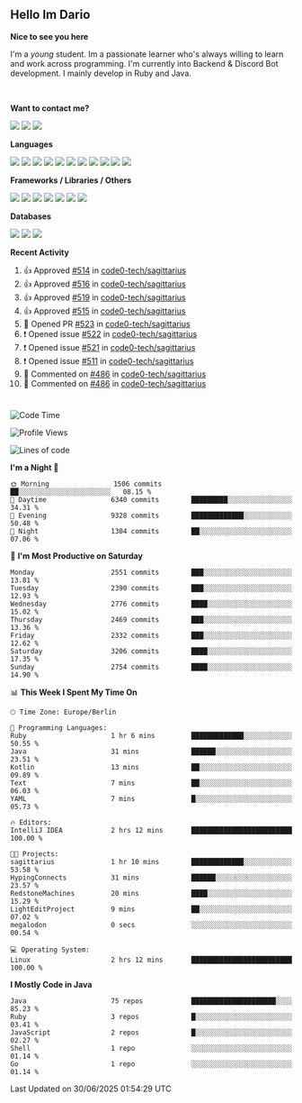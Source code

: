 <h2>Hello Im Dario</h2>

**Nice to see you here**

I'm a *young* student. Im a passionate learner who's always willing to learn and work across
programming. I'm currently into Backend & Discord Bot development. I mainly develop in Ruby and Java.

<br/>

**Want to contact me?**

<a href="https://github.com/knerio"><img src="https://img.shields.io/badge/-Github-blue?style=for-the-badge&logo=github&logoColor=white"/></a> <a href="https://discord.com/users/639416958923702292"><img src="https://img.shields.io/badge/-knerio-blue?style=for-the-badge&logo=discord&logoColor=white"/></a> <a href="https://twitch.tv/dopalos_"><img src="https://img.shields.io/badge/-twitch-blue?style=for-the-badge&logo=twitch&logoColor=white"/></a>

**Languages**

<img src="https://img.shields.io/badge/-Java-blue?style=for-the-badge&logo=java&logoColor=white"/> <img src="https://img.shields.io/badge/-Ruby-blue?style=for-the-badge&logo=Ruby&logoColor=white"/> <img src="https://img.shields.io/badge/-Git-blue?style=for-the-badge&logo=Git&logoColor=white"/> <img src="https://img.shields.io/badge/-HTML-blue?style=for-the-badge&logo=html5&logoColor=white"/> <img src="https://img.shields.io/badge/-CSS-blue?style=for-the-badge&logo=CSS3&logoColor=white"/> <img src="https://img.shields.io/badge/-Javascript-blue?style=for-the-badge&logo=javascript&logoColor=white"/> <img src="https://img.shields.io/badge/-Typescript-blue?style=for-the-badge&logo=TypeScript&logoColor=white"/> <img src="https://img.shields.io/badge/-Kotlin-blue?style=for-the-badge&logo=kotlin&logoColor=white"/> <img src="https://img.shields.io/badge/-SQL-blue?style=for-the-badge&logo=MYSQL&logoColor=white"/> <img src="https://img.shields.io/badge/-Markdown-blue?style=for-the-badge&logo=Markdown&logoColor=white"/> <img src="https://img.shields.io/badge/-JSON-blue?style=for-the-badge&logo=JSON&logoColor=white"/>
<br/>

 **Frameworks / Libraries / Others**

<img src="https://img.shields.io/badge/-Ruby_On_Rails-blue?style=for-the-badge&logo=ruby-on-rails&logoColor=white"/> <img src="https://img.shields.io/badge/-JDA-blue?style=for-the-badge&logo=JDA&logoColor=white"/> <img src="https://img.shields.io/badge/-Bootstrap-blue?style=for-the-badge&logo=Bootstrap&logoColor=white"/> <img src="https://img.shields.io/badge/-Node.JS-blue?style=for-the-badge&logo=node.js&logoColor=white"/> <img src="https://img.shields.io/badge/-React-blue?style=for-the-badge&logo=React&logoColor=white"/> <img src="https://img.shields.io/badge/-Express-blue?style=for-the-badge&logo=Express&logoColor=white"/> <img src="https://img.shields.io/badge/-Next.Js-blue?style=for-the-badge&logo=Next.Js&logoColor=white"/>

**Databases**

<img src="https://img.shields.io/badge/-MongoDB-blue?style=for-the-badge&logo=mongodb&logoColor=white"/> <img src="https://img.shields.io/badge/-MariaDB-blue?style=for-the-badge&logo=MariaDB&logoColor=white"/>
<img src="https://img.shields.io/badge/-PostgreSQL-blue?style=for-the-badge&logo=PostgreSQl&logoColor=white"/>

**Recent Activity**

<!--RECENT_ACTIVITY:start-->
1. 👍 Approved [#514](https://github.com/code0-tech/sagittarius/pull/514#pullrequestreview-2955222945) in [code0-tech/sagittarius](https://github.com/code0-tech/sagittarius)<br>
2. 👍 Approved [#516](https://github.com/code0-tech/sagittarius/pull/516#pullrequestreview-2955220612) in [code0-tech/sagittarius](https://github.com/code0-tech/sagittarius)<br>
3. 👍 Approved [#519](https://github.com/code0-tech/sagittarius/pull/519#pullrequestreview-2955211837) in [code0-tech/sagittarius](https://github.com/code0-tech/sagittarius)<br>
4. 👍 Approved [#515](https://github.com/code0-tech/sagittarius/pull/515#pullrequestreview-2955202991) in [code0-tech/sagittarius](https://github.com/code0-tech/sagittarius)<br>
5. 💪 Opened PR [#523](https://github.com/code0-tech/sagittarius/pull/523) in [code0-tech/sagittarius](https://github.com/code0-tech/sagittarius)<br>
6. ❗️ Opened issue [#522](https://github.com/code0-tech/sagittarius/issues/522) in [code0-tech/sagittarius](https://github.com/code0-tech/sagittarius)<br>
7. ❗️ Opened issue [#521](https://github.com/code0-tech/sagittarius/issues/521) in [code0-tech/sagittarius](https://github.com/code0-tech/sagittarius)<br>
8. ❗️ Opened issue [#511](https://github.com/code0-tech/sagittarius/issues/511) in [code0-tech/sagittarius](https://github.com/code0-tech/sagittarius)<br>
9. 💬 Commented on [#486](https://github.com/code0-tech/sagittarius/pull/486#discussion_r2131767662) in [code0-tech/sagittarius](https://github.com/code0-tech/sagittarius)<br>
10. 💬 Commented on [#486](https://github.com/code0-tech/sagittarius/pull/486#discussion_r2131765767) in [code0-tech/sagittarius](https://github.com/code0-tech/sagittarius)<br>
<!--RECENT_ACTIVITY:end-->
 
#

<!--START_SECTION:waka-->
![Code Time](http://img.shields.io/badge/Code%20Time-1%2C251%20hrs%2025%20mins-blue)

![Profile Views](http://img.shields.io/badge/Profile%20Views-0-blue)

![Lines of code](https://img.shields.io/badge/From%20Hello%20World%20I%27ve%20Written-1.2%20million%20lines%20of%20code-blue)

**I'm a Night 🦉** 

```text
🌞 Morning                1506 commits        ██░░░░░░░░░░░░░░░░░░░░░░░   08.15 % 
🌆 Daytime                6340 commits        █████████░░░░░░░░░░░░░░░░   34.31 % 
🌃 Evening                9328 commits        █████████████░░░░░░░░░░░░   50.48 % 
🌙 Night                  1304 commits        ██░░░░░░░░░░░░░░░░░░░░░░░   07.06 % 
```
📅 **I'm Most Productive on Saturday** 

```text
Monday                   2551 commits        ███░░░░░░░░░░░░░░░░░░░░░░   13.81 % 
Tuesday                  2390 commits        ███░░░░░░░░░░░░░░░░░░░░░░   12.93 % 
Wednesday                2776 commits        ████░░░░░░░░░░░░░░░░░░░░░   15.02 % 
Thursday                 2469 commits        ███░░░░░░░░░░░░░░░░░░░░░░   13.36 % 
Friday                   2332 commits        ███░░░░░░░░░░░░░░░░░░░░░░   12.62 % 
Saturday                 3206 commits        ████░░░░░░░░░░░░░░░░░░░░░   17.35 % 
Sunday                   2754 commits        ████░░░░░░░░░░░░░░░░░░░░░   14.90 % 
```


📊 **This Week I Spent My Time On** 

```text
🕑︎ Time Zone: Europe/Berlin

💬 Programming Languages: 
Ruby                     1 hr 6 mins         █████████████░░░░░░░░░░░░   50.55 % 
Java                     31 mins             ██████░░░░░░░░░░░░░░░░░░░   23.51 % 
Kotlin                   13 mins             ██░░░░░░░░░░░░░░░░░░░░░░░   09.89 % 
Text                     7 mins              ██░░░░░░░░░░░░░░░░░░░░░░░   06.03 % 
YAML                     7 mins              █░░░░░░░░░░░░░░░░░░░░░░░░   05.73 % 

🔥 Editors: 
IntelliJ IDEA            2 hrs 12 mins       █████████████████████████   100.00 % 

🐱‍💻 Projects: 
sagittarius              1 hr 10 mins        █████████████░░░░░░░░░░░░   53.58 % 
HypingConnects           31 mins             ██████░░░░░░░░░░░░░░░░░░░   23.57 % 
RedstoneMachines         20 mins             ████░░░░░░░░░░░░░░░░░░░░░   15.29 % 
LightEditProject         9 mins              ██░░░░░░░░░░░░░░░░░░░░░░░   07.02 % 
megalodon                0 secs              ░░░░░░░░░░░░░░░░░░░░░░░░░   00.54 % 

💻 Operating System: 
Linux                    2 hrs 12 mins       █████████████████████████   100.00 % 
```

**I Mostly Code in Java** 

```text
Java                     75 repos            █████████████████████░░░░   85.23 % 
Ruby                     3 repos             █░░░░░░░░░░░░░░░░░░░░░░░░   03.41 % 
JavaScript               2 repos             █░░░░░░░░░░░░░░░░░░░░░░░░   02.27 % 
Shell                    1 repo              ░░░░░░░░░░░░░░░░░░░░░░░░░   01.14 % 
Go                       1 repo              ░░░░░░░░░░░░░░░░░░░░░░░░░   01.14 % 
```




 Last Updated on 30/06/2025 01:54:29 UTC
<!--END_SECTION:waka-->


